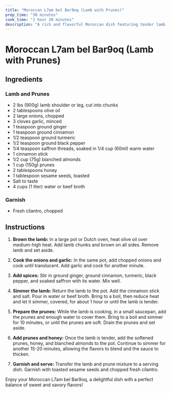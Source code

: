 ```yaml
---
title: "Moroccan L7am bel Bar9oq (Lamb with Prunes)"
prep_time: "30 minutes"
cook_time: "1 hour 30 minutes"
description: "A rich and flavorful Moroccan dish featuring tender lamb cooked with prunes, almonds, and aromatic spices."
---
```


# Moroccan L7am bel Bar9oq (Lamb with Prunes)

## Ingredients

### Lamb and Prunes
- 2 lbs (900g) lamb shoulder or leg, cut into chunks
- 2 tablespoons olive oil
- 2 large onions, chopped
- 3 cloves garlic, minced
- 1 teaspoon ground ginger
- 1 teaspoon ground cinnamon
- 1/2 teaspoon ground turmeric
- 1/2 teaspoon ground black pepper
- 1/4 teaspoon saffron threads, soaked in 1/4 cup (60ml) warm water
- 1 cinnamon stick
- 1/2 cup (75g) blanched almonds
- 1 cup (150g) prunes
- 2 tablespoons honey
- 1 tablespoon sesame seeds, toasted
- Salt to taste
- 4 cups (1 liter) water or beef broth

### Garnish
- Fresh cilantro, chopped

## Instructions

1. **Brown the lamb:** In a large pot or Dutch oven, heat olive oil over medium-high heat. Add lamb chunks and brown on all sides. Remove lamb and set aside.

2. **Cook the onions and garlic:** In the same pot, add chopped onions and cook until translucent. Add garlic and cook for another minute.

3. **Add spices:** Stir in ground ginger, ground cinnamon, turmeric, black pepper, and soaked saffron with its water. Mix well.

4. **Simmer the lamb:** Return the lamb to the pot. Add the cinnamon stick and salt. Pour in water or beef broth. Bring to a boil, then reduce heat and let it simmer, covered, for about 1 hour or until the lamb is tender.

5. **Prepare the prunes:** While the lamb is cooking, in a small saucepan, add the prunes and enough water to cover them. Bring to a boil and simmer for 10 minutes, or until the prunes are soft. Drain the prunes and set aside.

6. **Add prunes and honey:** Once the lamb is tender, add the softened prunes, honey, and blanched almonds to the pot. Continue to simmer for another 15-20 minutes, allowing the flavors to blend and the sauce to thicken.

7. **Garnish and serve:** Transfer the lamb and prune mixture to a serving dish. Garnish with toasted sesame seeds and chopped fresh cilantro.

Enjoy your Moroccan L7am bel Bar9oq, a delightful dish with a perfect balance of sweet and savory flavors!

